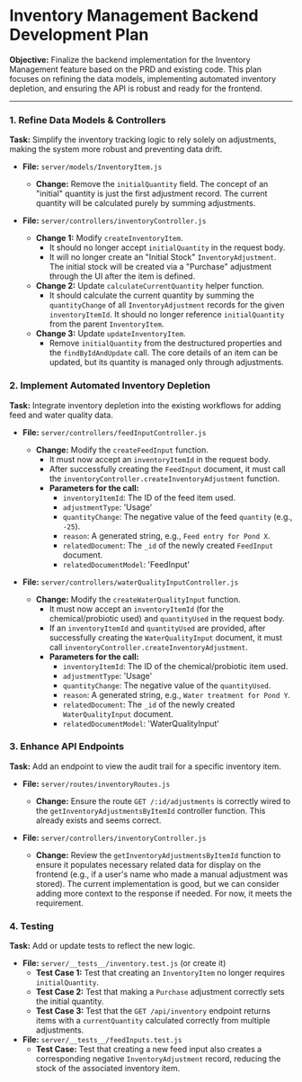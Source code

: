 
# Inventory Management Backend Development Plan

**Objective:** Finalize the backend implementation for the Inventory Management feature based on the PRD and existing code. This plan focuses on refining the data models, implementing automated inventory depletion, and ensuring the API is robust and ready for the frontend.

---

### 1. Refine Data Models & Controllers

**Task:** Simplify the inventory tracking logic to rely solely on adjustments, making the system more robust and preventing data drift.

*   **File:** `server/models/InventoryItem.js`
    *   **Change:** Remove the `initialQuantity` field. The concept of an "initial" quantity is just the first adjustment record. The current quantity will be calculated purely by summing adjustments.

*   **File:** `server/controllers/inventoryController.js`
    *   **Change 1:** Modify `createInventoryItem`.
        *   It should no longer accept `initialQuantity` in the request body.
        *   It will no longer create an "Initial Stock" `InventoryAdjustment`. The initial stock will be created via a "Purchase" adjustment through the UI after the item is defined.
    *   **Change 2:** Update `calculateCurrentQuantity` helper function.
        *   It should calculate the current quantity by summing the `quantityChange` of all `InventoryAdjustment` records for the given `inventoryItemId`. It should no longer reference `initialQuantity` from the parent `InventoryItem`.
    *   **Change 3:** Update `updateInventoryItem`.
        *   Remove `initialQuantity` from the destructured properties and the `findByIdAndUpdate` call. The core details of an item can be updated, but its quantity is managed only through adjustments.

### 2. Implement Automated Inventory Depletion

**Task:** Integrate inventory depletion into the existing workflows for adding feed and water quality data.

*   **File:** `server/controllers/feedInputController.js`
    *   **Change:** Modify the `createFeedInput` function.
        *   It must now accept an `inventoryItemId` in the request body.
        *   After successfully creating the `FeedInput` document, it must call the `inventoryController.createInventoryAdjustment` function.
        *   **Parameters for the call:**
            *   `inventoryItemId`: The ID of the feed item used.
            *   `adjustmentType`: 'Usage'
            *   `quantityChange`: The negative value of the feed `quantity` (e.g., `-25`).
            *   `reason`: A generated string, e.g., `Feed entry for Pond X`.
            *   `relatedDocument`: The `_id` of the newly created `FeedInput` document.
            *   `relatedDocumentModel`: 'FeedInput'

*   **File:** `server/controllers/waterQualityInputController.js`
    *   **Change:** Modify the `createWaterQualityInput` function.
        *   It must now accept an `inventoryItemId` (for the chemical/probiotic used) and `quantityUsed` in the request body.
        *   If an `inventoryItemId` and `quantityUsed` are provided, after successfully creating the `WaterQualityInput` document, it must call `inventoryController.createInventoryAdjustment`.
        *   **Parameters for the call:**
            *   `inventoryItemId`: The ID of the chemical/probiotic item used.
            *   `adjustmentType`: 'Usage'
            *   `quantityChange`: The negative value of the `quantityUsed`.
            *   `reason`: A generated string, e.g., `Water treatment for Pond Y`.
            *   `relatedDocument`: The `_id` of the newly created `WaterQualityInput` document.
            *   `relatedDocumentModel`: 'WaterQualityInput'

### 3. Enhance API Endpoints

**Task:** Add an endpoint to view the audit trail for a specific inventory item.

*   **File:** `server/routes/inventoryRoutes.js`
    *   **Change:** Ensure the route `GET /:id/adjustments` is correctly wired to the `getInventoryAdjustmentsByItemId` controller function. This already exists and seems correct.

*   **File:** `server/controllers/inventoryController.js`
    *   **Change:** Review the `getInventoryAdjustmentsByItemId` function to ensure it populates necessary related data for display on the frontend (e.g., if a user's name who made a manual adjustment was stored). The current implementation is good, but we can consider adding more context to the response if needed. For now, it meets the requirement.

### 4. Testing

**Task:** Add or update tests to reflect the new logic.

*   **File:** `server/__tests__/inventory.test.js` (or create it)
    *   **Test Case 1:** Test that creating an `InventoryItem` no longer requires `initialQuantity`.
    *   **Test Case 2:** Test that making a `Purchase` adjustment correctly sets the initial quantity.
    *   **Test Case 3:** Test that the `GET /api/inventory` endpoint returns items with a `currentQuantity` calculated correctly from multiple adjustments.
*   **File:** `server/__tests__/feedInputs.test.js`
    *   **Test Case:** Test that creating a new feed input also creates a corresponding negative `InventoryAdjustment` record, reducing the stock of the associated inventory item.
